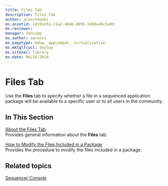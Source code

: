 ```yaml
---
title: Files Tab
description: Files Tab
author: aczechowski
ms.assetid: 14191e51-11a2-40ab-8855-3408a4bc5a9d
ms.reviewer: 
manager: dansimp
ms.author: aaroncz
ms.pagetype: mdop, appcompat, virtualization
ms.mktglfcycl: deploy
ms.sitesec: library
ms.date: 06/16/2016
---
```



# Files Tab


Use the **Files** tab to specify whether a file in a sequenced application package will be available to a specific user or to all users in the community.

## In This Section


<a href="" id="about-the-files-tab"></a>[About the Files Tab](about-the-files-tab.md)  
Provides general information about the **Files** tab.

<a href="" id="how-to-modify-the-files-included-in-a-package"></a>[How to Modify the Files Included in a Package](how-to-modify-the-files-included-in-a-package.md)  
Provides the procedure to modify the files included in a package.

## Related topics


[Sequencer Console](sequencer-console.md)

 

 





